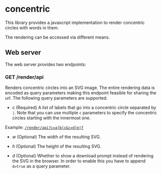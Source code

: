 # concentric

This library provides a javascript implementation to render concentric circles with words in them. 

The rendering can be accessed via different means.

## Web server

The web server provides two endpoints:

### GET /render/api

Renders concentric circles into an SVG image. The entire rendering data is encoded as query parameters making this endpoint feasible for sharing the url. The following query parameters are supported.

- *c* (Required) A list of labels that go into a concentric circle separated by `|`. Note that you can use multiple `c` parameters to specify the concentric circles starting with the innermost one.

Example: [`/render/api?c=a|b|c&c=d|e|f`](https://us-central1-concentric-circles.cloudfunctions.net/renderWithQuery?c=a|b|c&c=d|e|f)

- *w* (Optional) The width of the resulting SVG.

- *h* (Optional) The height of the resulting SVG.

- *d* (Optional) Whether to show a download prompt instead of rendering the SVG in the browser. In order to enable this you have to append `d=true` as a query parameter.
